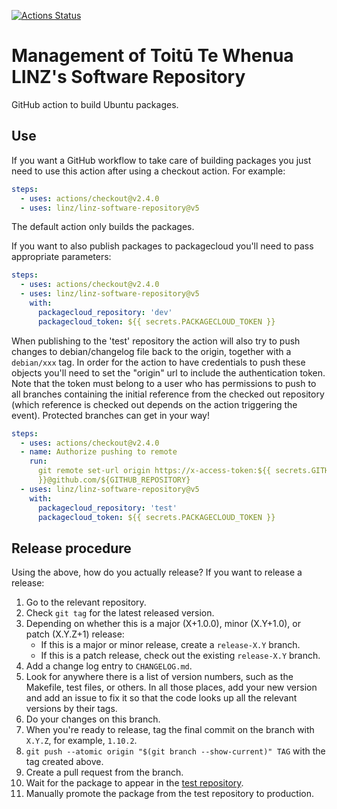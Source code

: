 [![Actions Status](https://github.com/linz/linz-software-repository/workflows/CI/badge.svg?branch=master)](https://github.com/linz/linz-software-repository/actions)

# Management of Toitū Te Whenua LINZ's Software Repository

GitHub action to build Ubuntu packages.

## Use

If you want a GitHub workflow to take care of building packages you just need to use this action
after using a checkout action. For example:

```yaml
steps:
  - uses: actions/checkout@v2.4.0
  - uses: linz/linz-software-repository@v5
```

The default action only builds the packages.

If you want to also publish packages to packagecloud you'll need to pass appropriate parameters:

```yaml
steps:
  - uses: actions/checkout@v2.4.0
  - uses: linz/linz-software-repository@v5
    with:
      packagecloud_repository: 'dev'
      packagecloud_token: ${{ secrets.PACKAGECLOUD_TOKEN }}
```

When publishing to the 'test' repository the action will also try to push changes to
debian/changelog file back to the origin, together with a `debian/xxx` tag. In order for the action
to have credentials to push these objects you'll need to set the "origin" url to include the
authentication token. Note that the token must belong to a user who has permissions to push to all
branches containing the initial reference from the checked out repository (which reference is
checked out depends on the action triggering the event). Protected branches can get in your way!

```yaml
steps:
  - uses: actions/checkout@v2.4.0
  - name: Authorize pushing to remote
    run:
      git remote set-url origin https://x-access-token:${{ secrets.GITHUB_TOKEN
      }}@github.com/${GITHUB_REPOSITORY}
  - uses: linz/linz-software-repository@v5
    with:
      packagecloud_repository: 'test'
      packagecloud_token: ${{ secrets.PACKAGECLOUD_TOKEN }}
```

## Release procedure

Using the above, how do you actually release? If you want to release a release:

1. Go to the relevant repository.
2. Check `git tag` for the latest released version.
3. Depending on whether this is a major (X+1.0.0), minor (X.Y+1.0), or patch (X.Y.Z+1) release:
   - If this is a major or minor release, create a `release-X.Y` branch.
   - If this is a patch release, check out the existing `release-X.Y` branch.
4. Add a change log entry to `CHANGELOG.md`.
5. Look for anywhere there is a list of version numbers, such as the Makefile, test files, or
   others. In all those places, add your new version and add an issue to fix it so that the code
   looks up all the relevant versions by their tags.
6. Do your changes on this branch.
7. When you're ready to release, tag the final commit on the branch with `X.Y.Z`, for example,
   `1.10.2`.
8. `git push --atomic origin "$(git branch --show-current)" TAG` with the tag created above.
9. Create a pull request from the branch.
10. Wait for the package to appear in the [test repository](https://packagecloud.io/linz/test).
11. Manually promote the package from the test repository to production.
